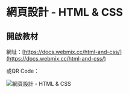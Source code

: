 # 網頁設計 - HTML & CSS

## 開啟教材

網址：[https://docs.webmix.cc/html-and-css/](https://docs.webmix.cc/html-and-css/)

或QR Code：

![網頁設計 - HTML & CSS](.gitbook/assets/html\_css\_tutorial.png)
